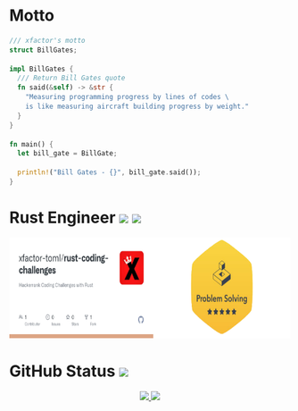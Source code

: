# Motto

```rust
/// xfactor's motto
struct BillGates;

impl BillGates {
  /// Return Bill Gates quote
  fn said(&self) -> &str {
    "Measuring programming progress by lines of codes \
    is like measuring aircraft building progress by weight."
  }
}

fn main() {
  let bill_gate = BillGate;

  println!("Bill Gates - {}", bill_gate.said());
}
```


# Rust Engineer ![](https://img.shields.io/badge/rust-%23000000.svg?style=for-the-badge&logo=rust&logoColor=white) ![](https://img.shields.io/badge/-Hackerrank-2EC866?style=for-the-badge&logo=HackerRank&logoColor=white)

<div id='profile-them' style='display: flex; justify-content: space-evenly;' align='center'>
  <a target="_blank" href='https://www.hackerrank.com/profile/xfactor_toml'>
    <img height="180px" src='./assets/rust-coding-challenges.png' />
  </a>

  <a  target="_blank" href='https://github.com/xfactor-toml/rust-coding-challenges'>
    <img height="180px" src='./assets/hackerrank-problem-solving.png' />
  </a>
</div>


# GitHub Status ![](https://komarev.com/ghpvc/?username=xfactor-toml&color=blueviolet)

<div id='profile-them' align='center'>
  <a class='github-status' href='https://github.com/xfactor-toml'>
    <img height="180px" src='https://github-readme-stats.vercel.app/api?username=xfactor-toml&show_icons=true&theme=radical' />
  </a>
  <a class='Most-used-languages' href='https://github.com/xfactor-toml'>
    <img height="180px" id='github-status' src='https://github-readme-stats.vercel.app/api/top-langs/?username=xfactor-toml&layout=compact' />
  </a>
</div>

